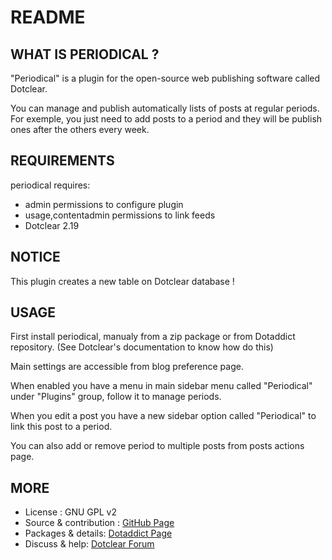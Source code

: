 # README

## WHAT IS PERIODICAL ?

"Periodical" is a plugin for the open-source 
web publishing software called Dotclear.

You can manage and publish automatically lists of posts 
at regular periods. For exemple, you just need to add posts to a period 
and they will be publish ones after the others every week.

## REQUIREMENTS

 periodical requires: 

  * admin permissions to configure plugin
  * usage,contentadmin permissions to link feeds
  * Dotclear 2.19

## NOTICE

This plugin creates a new table on Dotclear database !

## USAGE

First install periodical, manualy from a zip package or from 
Dotaddict repository. (See Dotclear's documentation to know how do this)

Main settings are accessible from blog preference page.

When enabled you have a menu in main sidebar menu called "Periodical" 
under "Plugins" group, follow it to manage periods.

When you edit a post you have a new sidebar option called "Periodical"
to link this post to a period.

You can also add or remove period to multiple posts from posts actions page.

## MORE

 * License : GNU GPL v2
 * Source & contribution : [GitHub Page](https://github.com/JcDenis/periodical)
 * Packages & details:  [Dotaddict Page](https://plugins.dotaddict.org/dc2/details/periodical)
 * Discuss & help: [Dotclear Forum](https://forum.dotclear.org/viewtopic.php?id=42289)
